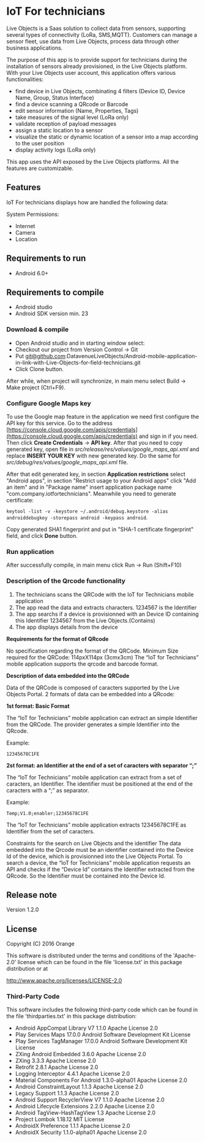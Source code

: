 # IoT For technicians

Live Objects is a Saas solution to collect data from sensors, supporting several types of connectivity (LoRa, SMS,MQTT).
Customers can manage a sensor fleet, use data from Live Objects, process data through other business applications.

The purpose of this app is to provide support for technicians during the installation of sensors already provisioned, in the Live Objects platform.
With your Live Objects user account, this application offers various functionalities:
* find device in Live Objects, combinating 4 filters (Device ID, Device Name, Group, Status Interface)
* find a device scanning a QRcode or Barcode
* edit sensor information (Name, Properties, Tags)
* take measures of the signal level (LoRa only)
* validate reception of payload messages
* assign a static location to a sensor
* visualize the static or dynamic location of a sensor into a map according to the user position
* display activity logs (LoRa only)

This app uses the API exposed by the Live Objects platforms.
All the features are customizable.

## Features
IoT For technicians displays how are handled the following data:

System Permissions:

* Internet
* Camera
* Location


## Requirements to run

* Android 6.0+

## Requirements to compile

* Android studio
* Android SDK version min. 23

### Download & compile

* Open Android studio and in starting window select:
* Checkout our project from Version Control -> Git
* Put git@github.com:DatavenueLiveObjects/Android-mobile-application-in-link-with-Live-Objects-for-field-technicians.git
* Click Clone button.

After while, when project will synchronize, in main menu select Build -> Make project (Ctrl+F9).

### Configure Google Maps key
To use the Google map feature in the application we need first configure the API key for this service.
Go to the address [https://console.cloud.google.com/apis/credentials](https://console.cloud.google.com/apis/credentials) and sign in if you need.
Then click **Create Credentials** -> **API key**. After that you need to copy generated key, open file in
*src/release/res/values/google_maps_api.xml* and replace **INSERT YOUR KEY** with new generated key.
Do the same for *src/debug/res/values/google_maps_api.xml* file.


After that edit generated key, in section **Application restrictions** select "Android apps",
in section "Restrict usage to your Android apps" click "Add an item" and in "Package name" insert
application package name "com.company.iotfortechnicians". Meanwhile you need to generate certificate:

```keytool -list -v -keystore ~/.android/debug.keystore -alias androiddebugkey -storepass android -keypass android```.

Copy generated SHA1 fingerprint and put in "SHA-1 certificate fingerprint" field, and click **Done** button.

### Run application

After successfully compile, in main menu click Run -> Run (Shift+F10)

### Description of the Qrcode functionality

1. The technicians scans the QRCode with the IoT for Technicians mobile application
2. The app read the data and extracts characters. 1234567 is the Identifier
3. The app searchs  if a device is provisionned with an Device ID containing this Identifier 1234567  from the Live Objects.(Contains)
4. The app displays details from the device



**Requirements for the format of QRcode**

No specification regarding the format of the QRCode.
Minimum Size required for the QRCode: 114pxX114px (3cmx3cm)
The “IoT for Technicians” mobile application supports the qrcode and barcode format.

**Description of data embedded into the QRCode**

Data of the QRCode is composed of caracters supported by the Live Objects Portal.
2 formats of data can be embedded into a QRcode:


**1st format:  Basic Format**

The “IoT for Technicians” mobile application can extract an simple Identifier from the QRCode.
The provider generates a simple Identifier into the QRcode.

Example:

    12345678C1FE


**2st format: an Identifier at the end of a set of caracters with separator “;”**

The “IoT for Technicians” mobile application can extract from a set of caracters, an Identifier.
The identifier must be positioned at the end of the caracters with a “;” as separator.

 Example:

    Temp;V1.0;enabler;12345678C1FE

The “IoT for Technicians” mobile application extracts 12345678C1FE as Identifier from the set of caracters.

Constraints for the search on Live Objects and the identifier
The data embedded into the Qrcode must be an identifier contained into the Device Id of the device, which is provisionned into the Live Objects Portal.
To search a device, the “IoT for Technicians” mobile application requests an API and checks if the “Device Id” contains the Identifier extracted from the QRcode.
So the Identifier must be contained into the Device Id.

## Release note

Version 1.2.0

## License

Copyright (C) 2016 Orange

This software is distributed under the terms and conditions of the 'Apache-2.0' license which can be found in the file 'license.txt' in this package distribution or at

http://www.apache.org/licenses/LICENSE-2.0

### Third-Party Code

This software includes the following third-party code which can be found in the file 'thirdparties.txt' in this package distribution:

* Android AppCompat Library V7 1.1.0 Apache License 2.0
* Play Services Maps 17.0.0 Android Software Development Kit License
* Play Services TagManager 17.0.0 Android Software Development Kit License
* ZXing Android Embedded 3.6.0 Apache License 2.0
* ZXing 3.3.3 Apache License 2.0
* Retrofit 2.8.1 Apache License 2.0
* Logging Interceptor 4.4.1 Apache License 2.0
* Material Components For Android 1.3.0-alpha01 Apache License 2.0
* Android ConstraintLayout 1.1.3 Apache License 2.0
* Legacy Support 1.1.3 Apache License 2.0
* Android Support RecyclerView V7 1.1.0 Apache License 2.0
* Android Lifecycle Extensions 2.2.0 Apache License 2.0
* Android TagView-HashTagView 1.3 Apache License 2.0
* Project Lombok 1.18.12 MIT License
* AndroidX Preference 1.1.1 Apache License 2.0
* AndroidX Security 1.1.0-alpha01 Apache License 2.0

